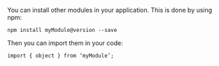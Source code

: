 You can install other modules in your application. This is done by using npm:

`npm install myModule@version --save`

Then you can import them in your code:

`import { object } from ‘myModule’;`
